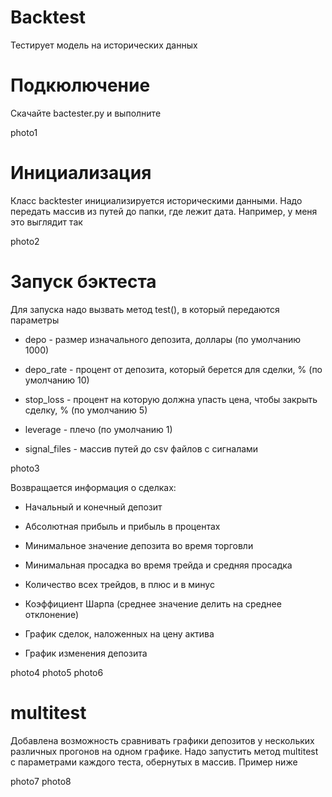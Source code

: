 # Backtest
Тестирует модель на исторических данных


# Подкюлючение
Скачайте bactester.py и выполните


photo1


# Инициализация
Класс backtester инициализируется историческими данными. Надо передать массив из путей до папки, где лежит дата. Например, у меня это выглядит так


photo2

# Запуск бэктеста
Для запуска надо вызвать метод test(), в который передаются параметры

* depo - размер изначального депозита, доллары (по умолчанию 1000)

* depo_rate - процент от депозита, который берется для сделки, % (по умолчанию 10)

* stop_loss - процент на которую должна упасть цена, чтобы закрыть сделку, % (по умолчанию 5)

* leverage - плечо (по умолчанию 1)

* signal_files - массив путей до csv файлов с сигналами

photo3

Возвращается информация о сделках:

* Начальный и конечный депозит

* Абсолютная прибыль и прибыль в процентах

* Минимальное значение депозита во время торговли

* Минимальная просадка во время трейда и средняя просадка

* Количество всех трейдов, в плюс и в минус

* Коэффициент Шарпа (среднее значение делить на среднее отклонение)

* График сделок, наложенных на цену актива

* График изменения депозита

photo4
photo5
photo6

# multitest

Добавлена возможность сравнивать графики депозитов у нескольких различных прогонов на одном графике.
Надо запустить метод multitest с параметрами каждого теста, обернутых в массив. Пример ниже

photo7
photo8
